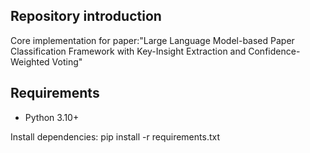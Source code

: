 ## Repository introduction
Core implementation for paper:"Large Language Model-based Paper Classification Framework with Key-Insight Extraction and Confidence-Weighted Voting"

## Requirements
- Python 3.10+

Install dependencies:
pip install -r requirements.txt




